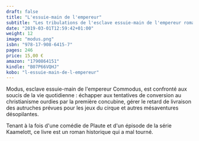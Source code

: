 ```yaml
---
draft: false
title: "L'essuie-main de l'empereur"
subtitle: "Les tribulations de l'esclave essuie-main de l'empereur romain Commodus"
date: "2019-03-01T12:59:42+01:00"
weight: 12
image: "modus.png"
isbn: "978-17-908-6415-7"
pages: 246
price: 15,00 €
amazon: "1790864151"
kindle: "B07P66VQHJ"
kobo: "l-essuie-main-de-l-empereur"
---
```

Modus, esclave essuie-main de l'empereur Commodus, est confronté aux soucis de la vie quotidienne : échapper aux tentatives de conversion au christianisme ourdies par la première concubine, gérer le retard de livraison des autruches prévues pour les jeux du cirque et autres mésaventures désopilantes.

Tenant à la fois d'une comédie de Plaute et d'un épisode de la série Kaamelott, ce livre est un roman historique qui a mal tourné.
